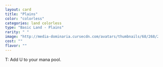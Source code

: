 ```yaml
---
layout: card
title: "Plains"
color: "colorless"
categories: land colorless
type: "Basic Land - Plains"
rarity: " "
image: "http://media-dominaria.cursecdn.com/avatars/thumbnails/68/268/200/283/635617517398195969.png"
cost: ""
flavor: ""
---
```


<span class="Tap">T</span>: Add <span class="White Mana">U</span> to your mana pool.